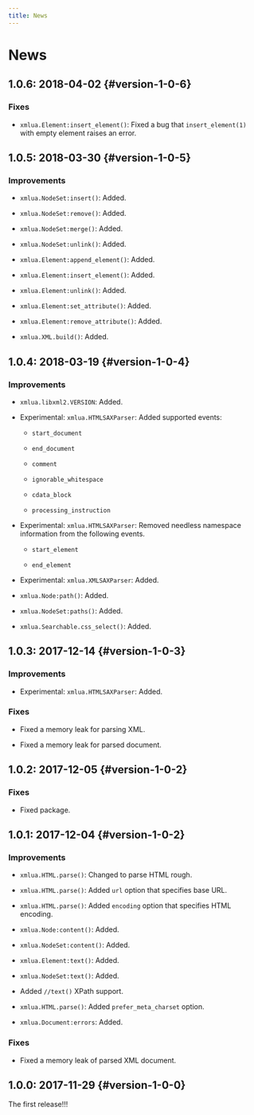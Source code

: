 ```yaml
---
title: News
---
```


# News

## 1.0.6: 2018-04-02 {#version-1-0-6}

### Fixes

  * `xmlua.Element:insert_element()`: Fixed a bug that
    `insert_element(1)` with empty element raises an error.

## 1.0.5: 2018-03-30 {#version-1-0-5}

### Improvements

  * `xmlua.NodeSet:insert()`: Added.

  * `xmlua.NodeSet:remove()`: Added.

  * `xmlua.NodeSet:merge()`: Added.

  * `xmlua.NodeSet:unlink()`: Added.

  * `xmlua.Element:append_element()`: Added.

  * `xmlua.Element:insert_element()`: Added.

  * `xmlua.Element:unlink()`: Added.

  * `xmlua.Element:set_attribute()`: Added.

  * `xmlua.Element:remove_attribute()`: Added.

  * `xmlua.XML.build()`: Added.

## 1.0.4: 2018-03-19 {#version-1-0-4}

### Improvements

  * `xmlua.libxml2.VERSION`: Added.

  * Experimental: `xmlua.HTMLSAXParser`: Added supported events:

    * `start_document`

    * `end_document`

    * `comment`

    * `ignorable_whitespace`

    * `cdata_block`

    * `processing_instruction`

  * Experimental: `xmlua.HTMLSAXParser`: Removed needless namespace information from the following events.

    * `start_element`

    * `end_element`

  * Experimental: `xmlua.XMLSAXParser`: Added.

  * `xmlua.Node:path()`: Added.

  * `xmlua.NodeSet:paths()`: Added.

  * `xmlua.Searchable.css_select()`: Added.

## 1.0.3: 2017-12-14 {#version-1-0-3}

### Improvements

  * Experimental: `xmlua.HTMLSAXParser`: Added.

### Fixes

  * Fixed a memory leak for parsing XML.

  * Fixed a memory leak for parsed document.

## 1.0.2: 2017-12-05 {#version-1-0-2}

### Fixes

  * Fixed package.

## 1.0.1: 2017-12-04 {#version-1-0-2}

### Improvements

  * `xmlua.HTML.parse()`: Changed to parse HTML rough.

  * `xmlua.HTML.parse()`: Added `url` option that specifies base URL.

  * `xmlua.HTML.parse()`: Added `encoding` option that specifies HTML encoding.

  * `xmlua.Node:content()`: Added.

  * `xmlua.NodeSet:content()`: Added.

  * `xmlua.Element:text()`: Added.

  * `xmlua.NodeSet:text()`: Added.

  * Added `//text()` XPath support.

  * `xmlua.HTML.parse()`: Added `prefer_meta_charset` option.

  * `xmlua.Document:errors`: Added.

### Fixes

  * Fixed a memory leak of parsed XML document.

## 1.0.0: 2017-11-29 {#version-1-0-0}

The first release!!!
